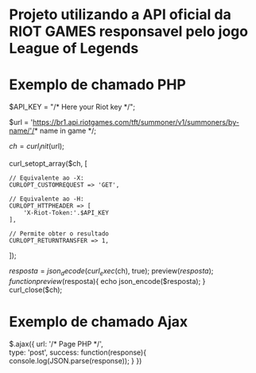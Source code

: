 # Projeto utilizando a API oficial da RIOT GAMES responsavel pelo jogo League of Legends
# Exemplo de chamado PHP


$API_KEY = "/* Here your Riot key */";

$url = 'https://br1.api.riotgames.com/tft/summoner/v1/summoners/by-name/'/* name in game */;

$ch = curl_init($url);

curl_setopt_array($ch, [

    // Equivalente ao -X:
    CURLOPT_CUSTOMREQUEST => 'GET',

    // Equivalente ao -H:
    CURLOPT_HTTPHEADER => [
        'X-Riot-Token:'.$API_KEY
    ],

    // Permite obter o resultado
    CURLOPT_RETURNTRANSFER => 1,
]);

$resposta = json_decode(curl_exec($ch), true);
preview($resposta);
function preview($resposta){
    echo json_encode($resposta);
}
curl_close($ch);


# Exemplo de chamado Ajax

$.ajax({
    url: '/* Page PHP */',                        
    type: 'post',
    success: function(response){
        console.log(JSON.parse(response));
    }
  })

